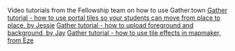 Video tutorials from the Fellowship team on how to use Gather.town
[Gather tutorial - how to use portal tiles so your students can move from place to place, by Jessie](https://t.co/TigRBiuqTh)
[Gather tutorial - how to upload foreground and background, by Jay](https://www.loom.com/share/5a9b33a32aaf4ef5a3e154c1904d1220)
[Gather tutorial - how to use tile effects in mapmaker, from Eze](https://www.youtube.com/watch?v=dblHWSSPhhs)
